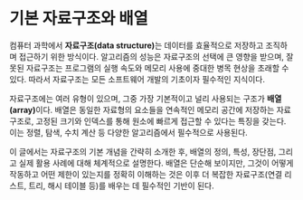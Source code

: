 # 기본 자료구조와 배열

컴퓨터 과학에서 <strong>자료구조(data structure)</strong>는 데이터를 효율적으로 저장하고 조직하며 접근하기 위한 방식이다. 알고리즘의 성능은 자료구조의 선택에 큰 영향을 받으며, 잘못된 자료구조는 프로그램의 실행 속도와 메모리 사용에 중대한 병목 현상을 초래할 수 있다. 따라서 자료구조는 모든 소프트웨어 개발의 기초이자 필수적인 지식이다.

자료구조에는 여러 유형이 있으며, 그중 가장 기본적이고 널리 사용되는 구조가 <strong>배열(array)</strong>이다. 배열은 동일한 자료형의 요소들을 연속적인 메모리 공간에 저장하는 자료구조로, 고정된 크기와 인덱스를 통해 원소에 빠르게 접근할 수 있다는 특징을 갖는다. 이는 정렬, 탐색, 수치 계산 등 다양한 알고리즘에서 필수적으로 사용된다.

이 글에서는 자료구조의 기본 개념을 간략히 소개한 후, 배열의 정의, 특성, 장단점, 그리고 실제 활용 사례에 대해 체계적으로 설명한다. 배열은 단순해 보이지만, 그것이 어떻게 작동하고 어떤 제한이 있는지를 정확히 이해하는 것은 이후 더 복잡한 자료구조(연결 리스트, 트리, 해시 테이블 등)를 배우는 데 필수적인 기반이 된다.
